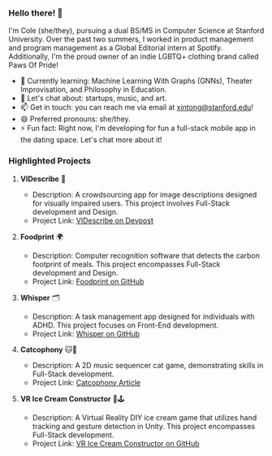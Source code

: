 ### Hello there! 👋

I'm Cole (she/they), pursuing a dual BS/MS in Computer Science at Stanford University. Over the past two summers, I worked in product management and program management as a Global Editorial intern at Spotify. Additionally, I'm the proud owner of an indie LGBTQ+ clothing brand called Paws Of Pride!

- 🌱 Currently learning: Machine Learning With Graphs (GNNs), Theater Improvisation, and Philosophy in Education.
- 💬 Let's chat about: startups, music, and art.
- 📫 Get in touch: you can reach me via email at xintong@stanford.edu!
- 😄 Preferred pronouns: she/they.
- ⚡ Fun fact: Right now, I'm developing for fun a full-stack mobile app in the dating space. Let's chat more about it!

### Highlighted Projects 

1. **VIDescribe** 📸
   - Description: A crowdsourcing app for image descriptions designed for visually impaired users. This project involves Full-Stack development and Design.
   - Project Link: [VIDescribe on Devpost](https://devpost.com/software/vi-describe)

2. **Foodprint** 🌍
   - Description: Computer recognition software that detects the carbon footprint of meals. This project encompasses Full-Stack development and Design.
   - Project Link: [Foodprint on GitHub](https://github.com/motino101/foodprint)

3. **Whisper** 🗂️
   - Description: A task management app designed for individuals with ADHD. This project focuses on Front-End development.
   - Project Link: [Whisper on GitHub](https://github.com/tinglinn/whisper)

4. **Catcophony** 🐱🎵
   - Description: A 2D music sequencer cat game, demonstrating skills in Full-Stack development.
   - Project Link: [Catcophony Article](https://medium.com/@catoverlord/catcophony-a-music-sequencer-5aa2aebd25c3)

5. **VR Ice Cream Constructor** 🍦🕹️
   - Description: A Virtual Reality DIY ice cream game that utilizes hand tracking and gesture detection in Unity. This project encompasses Full-Stack development.
   - Project Link: [VR Ice Cream Constructor on GitHub](https://github.com/motino101/VR-Ice-Cream-Maker)
